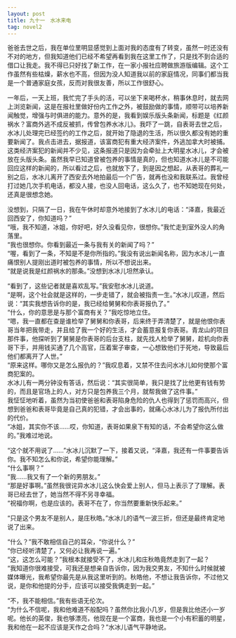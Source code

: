 ```yaml
---
layout: post
title: 九十一　水冰来电
tag: novel2
---
```


爸爸去世之后，我在单位里明显感觉到上面对我的态度有了转变，虽然一时还没有不对的地方，但我知道他们已经不希望再看到我在这里工作了，只是找不到合适的借口让我走。我不得已只好找了新工作，在一家小报社应聘做旅游版编辑。这个工作虽然有些枯燥，薪水也不高，但因为没人知道我以前的家庭情况，同事们都当我是一个普通家庭女孩，反而对我很友善，所以工作很舒心。

一年后，一天上班，我忙完了手头的活，可以坐下来喝杯水，稍事休息时，就去网上浏览新闻，这是在报社里做好份内工作之外，被鼓励做的事情，顺带可以培养新闻触觉，增强与时俱进的能力。意外的是，我看到娱乐版头条新闻，标题是《红颜祸水？富商外逃不成反被抓，传曾包养水冰儿》。我吓了一跳，自表哥去世之后，水冰儿处理完已经签约的工作之后，就开始了隐退的生活，所以很久都没有她的重要新闻了。我点击进去，据报道，该富商犯有重大经济案件，外逃加拿大时被捕。<br />
这类经济案犯的新闻并不少见，这条报道只是因为会牵扯上大明星水冰儿，才会被放在头版头条。虽然我早已知道曾被包养的事情是真的，但也知道水冰儿是不可能回应这样的新闻的，所以看过之后，也就放下了，到是因之想起，从表哥的葬礼一别之后，水冰儿离开了西安去外地拍最后一个广告，就再也没和我联系过。我曾经打过她几次手机电话，都没人接，也没人回电话，这么久了，也不知她现在何处，还真是很想念她。

没想到，只隔了一日，我在午休时却意外地接到了水冰儿的电话：“泽嘉，我最近回西安了，你知道吗？”<br />
“哦，我不知道，冰姐，你好吧，好久没看见你，很想你。”我忙走到室外没人的角落里。<br />
“我也很想你。你看到最近一条与我有关的新闻了吗？”<br />
 “喔，看到了一条，不知是不是你所指的。”我没有说出新闻名称，因为水冰儿一直痛恨别人提刚出道时被包养的事情，所以不想说出来。<br />
“就是说我是红颜祸水的那条。”没想到水冰儿坦然承认。

“看到了，这些记者就是喜欢乱写。”我安慰水冰儿说道。<br />
“是啊，这个社会就是这样的，一步走错了，就会被指责一生。”水冰儿叹道，然后说：“其实我想告诉你的是，我已经给舅舅和你表哥报仇了。”<br />
“什么，你的意思是与那个富商有关？”我吃惊地立住。<br />
“嗯，我一直都在查是谁检举了舅舅和你表哥，后来终于弄清楚了，就是他恨你表哥当年把我带走，并且给了我一个好的生活，才会蓄意报复你表哥。青龙山的项目那件事，他探听到了舅舅是你表哥的后台支柱，就先找人检举了舅舅，趁机向你表哥下手，并用钱买通了几个高官，压着案子审查，一心想致他们于死地，导致最后他们都离开了人世。”<br />
“原来这样。哪你又是怎么报仇的？”我叹息着，又禁不住去问水冰儿如何使那个富商犯案的。<br />
水冰儿有一两分钟没有答话，然后说：“其实很简单，我只是找了比他更有钱有势的，而且是官场上的人，对方只是包养我三个月，就帮我做了这件事。”<br />
我怔怔地听着，虽然为当初使爸爸和表哥陷身危险的仇人也得到了惩罚而高兴，但想到爸爸和表哥毕竟是自己真的犯错，才会出事的，就痛心水冰儿为了报仇所付出的代价。<br />
“冰姐，其实你不该……哎，你知道，表哥如果泉下有知的话，不会希望你这么做的。”我难过地说。

“这个就不用说了……”水冰儿沉默了一下，接着又说，“泽嘉，我还有一件事要告诉你。我不知怎么和你说，希望你能理解。”<br />
“什么事啊？”<br />
“我……我又有了一个新的男朋友。”<br />
“那是好事啊。”虽然我很诧异水冰儿这么快会爱上别人，但马上表示了了理解。表哥已经去世了，她当然不得不另寻幸福。<br />
“祝福你啊，也是应该的。表哥不在了，你当然要重新快乐起来。”

“只是这个男友不是别人，是庄秋皓。”水冰儿的语气一波三折，但还是最终肯定地说了出来。

“什么？”我不敢相信自己的耳朵，“你说什么？”<br />
“你已经听清楚了，又何必让我再说一遍。”<br />
“这，这怎么可能？”我根本就接受不了，水冰儿和庄秋皓竟然走到了一起？<br />
“我知道你很难接受，可我还是想亲自告诉你，因为我交男友，不知什么时候就被媒体曝光，我希望你最先是从我这里听到的。秋皓他，不想让我告诉你，不过他又说，是你和他提的分手，应该可以接受我俩走到一起。”

“不，我不能相信。”我有些语无伦次。<br />
“为什么不信呢，我和他难道不般配吗？虽然你比我小几岁，但是我比他还小一岁呢。他长的英俊，我也够漂亮，他现在是一个富商，我也是一个小有积蓄的明星，我和他在一起不应该是天作之合吗？”水冰儿语气平静地说。
